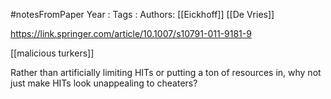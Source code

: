 #notesFromPaper
Year   :
Tags   :
Authors: [[Eickhoff]] [[De Vries]]

https://link.springer.com/article/10.1007/s10791-011-9181-9

[[malicious turkers]]

Rather than artificially limiting HITs or putting a ton of resources in, why not just make HITs look unappealing to cheaters?
